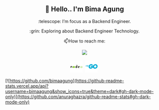 <!-- BLOG-POST-LIST:START -->

<h2 align="center">
👋 Hello.. I'm Bima Agung 
</h2>

<p align="center">
 :telescope: I’m focus as a Backend Engineer.
</p>

<p align="center">
 :grin: Exploring about Backend Engineer Technology.
</p>

<div align="center">

 :mailbox:How to reach me:  
 
 <a href="https://id.linkedin.com/in/bima-agung-setya-budi-03420a1a4"><img src="https://img.shields.io/badge/-Linkedin-blue?style=for-the-badge&logo=Linkedin" /></a>

</div>

<div align="center">
  <img src="https://github.com/devicons/devicon/blob/master/icons/nodejs/nodejs-original-wordmark.svg" title="NodeJS" alt="NodeJS" width="40" height="40"/>&nbsp;
  <img src="https://github.com/devicons/devicon/blob/master/icons/go/go-original-wordmark.svg" title="NodeJS" alt="NodeJS" width="40" height="40"/>&nbsp;
<!--   <img src="https://github.com/devicons/devicon/blob/master/icons/php/php-plain.svg" title="NodeJS" alt="NodeJS" width="40" height="40"/>&nbsp;
  <img src="https://github.com/devicons/devicon/blob/master/icons/kotlin/kotlin-original.svg" title="NodeJS" alt="NodeJS" width="20" height="40"/>&nbsp;
  <img src="https://github.com/devicons/devicon/blob/master/icons/python/python-original.svg" title="NodeJS" alt="NodeJS" width="30" height="40"/>&nbsp; -->
</div>

[![https://github.com/bimaagung](https://github-readme-stats.vercel.app/api?username=bimaagung&show_icons=true&theme=dark#gh-dark-mode-only)](https://github.com/anuraghazra/github-readme-stats#gh-dark-mode-only)
<!-- BLOG-POST-LIST:END -->
